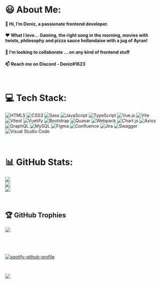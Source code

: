 
# 😃 About Me:
<h4>👋 Hi, I’m Deniz, a passionate frontend developer.</h4>
<h4>❤️ What I love... Gaming, the right song in the morning, movies with twists, philosophy and pizza sauce hollandaise with a jug of Ayran!</h4>
<h4>💞️ I’m looking to collaborate ... on any kind of frontend stuff</h4>
<h4>📫 Reach me on Discord - Deniz#1623</h4>

<br>

# 💻 Tech Stack:
![HTML5](https://img.shields.io/badge/html5-%23E34F26.svg?style=for-the-badge&logo=html5&logoColor=white)
![CSS3](https://img.shields.io/badge/css3-%231572B6.svg?style=for-the-badge&logo=css3&logoColor=white)
![Sass](https://img.shields.io/static/v1?style=for-the-badge&message=Sass&color=CC6699&logo=Sass&logoColor=FFFFFF&label=)
![JavaScript](https://img.shields.io/badge/javascript-%23323330.svg?style=for-the-badge&logo=javascript&logoColor=%23F7DF1E)
![TypeScript](https://img.shields.io/badge/typescript-%23007ACC.svg?style=for-the-badge&logo=typescript&logoColor=white)
![Vue.js](https://img.shields.io/badge/vuejs-%2335495e.svg?style=for-the-badge&logo=vuedotjs&logoColor=%234FC08D)
![Vite](https://img.shields.io/static/v1?style=for-the-badge&message=Vite&color=646CFF&logo=Vite&logoColor=FFFFFF&label=)
![Vitest](https://img.shields.io/static/v1?style=for-the-badge&message=Vitest&color=6E9F18&logo=Vitest&logoColor=FFFFFF&label=)
![Vuetify](https://img.shields.io/static/v1?style=for-the-badge&message=Vuetify&color=1867C0&logo=Vuetify&logoColor=FFFFFF&label=)
![Bootstrap](https://img.shields.io/static/v1?style=for-the-badge&message=Bootstrap&color=7952B3&logo=Bootstrap&logoColor=FFFFFF&label=)
![Quasar](https://img.shields.io/static/v1?style=for-the-badge&message=Quasar&color=1976D2&logo=Quasar&logoColor=FFFFFF&label=)
![Webpack](https://img.shields.io/badge/webpack-%238DD6F9.svg?style=for-the-badge&logo=webpack&logoColor=black)
![Chart.js](https://img.shields.io/static/v1?style=for-the-badge&message=Chart.js&color=FF6384&logo=Chart.js&logoColor=FFFFFF&label=)
![Axios](https://img.shields.io/static/v1?style=for-the-badge&message=Axios&color=5A29E4&logo=Axios&logoColor=FFFFFF&label=)
![GraphQL](https://img.shields.io/badge/-GraphQL-E10098?style=for-the-badge&logo=graphql&logoColor=white)
![MySQL](https://img.shields.io/badge/mysql-%2300f.svg?style=for-the-badge&logo=mysql&logoColor=white)
![Figma](https://img.shields.io/badge/figma-%23F24E1E.svg?style=for-the-badge&logo=figma&logoColor=white)
![Confluence](https://img.shields.io/badge/confluence-%23172BF4.svg?style=for-the-badge&logo=confluence&logoColor=white)
![Jira](https://img.shields.io/badge/jira-%230A0FFF.svg?style=for-the-badge&logo=jira&logoColor=white)
![Swagger](https://img.shields.io/badge/-Swagger-%23Clojure?style=for-the-badge&logo=swagger&logoColor=white)
![Visual Studio Code](https://img.shields.io/static/v1?style=for-the-badge&message=Visual+Studio+Code&color=007ACC&logo=Visual+Studio+Code&logoColor=FFFFFF&label=)

<br>
  
# 📊 GitHub Stats:
![](https://github-readme-stats.vercel.app/api?username=HDenizD&theme=dark&hide_border=false&include_all_commits=true&count_private=true)<br/>
![](https://github-readme-streak-stats.herokuapp.com/?user=HDenizD&theme=dark&hide_border=false)<br/>
![](https://github-readme-stats.vercel.app/api/top-langs/?username=HDenizD&theme=dark&hide_border=false&include_all_commits=true&count_private=true&layout=compact)

<br>

## 🏆 GitHub Trophies
![](https://github-profile-trophy.vercel.app/?username=HDenizD&theme=onedark&no-frame=false&no-bg=true&margin-w=4)

#
<br>

[![spotify-github-profile](https://spotify-github-profile.vercel.app/api/view?uid=denizzed&cover_image=true&theme=default&show_offline=false&bar_color=2e7d32&bar_color_cover=false)](https://github.com/kittinan/spotify-github-profile)

<br>

[![](https://visitcount.itsvg.in/api?id=HDenizD&icon=0&color=6)](https://visitcount.itsvg.in)
<!---
HDenizD/HDenizD is a ✨ special ✨ repository because its `README.md` (this file) appears on your GitHub profile.
You can click the Preview link to take a look at your changes.
--->
